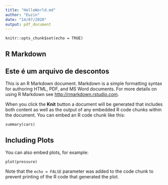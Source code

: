 ```yaml
---
title: "HelloWorld.md"
author: "Euzin"
date: "14/07/2020"
output: pdf_document
---
```


```{r setup, include=FALSE}
knitr::opts_chunk$set(echo = TRUE)
```

## R Markdown

## Este é um arquivo de descontos

This is an R Markdown document. Markdown is a simple formatting syntax for authoring HTML, PDF, and MS Word documents. For more details on using R Markdown see <http://rmarkdown.rstudio.com>.

When you click the **Knit** button a document will be generated that includes both content as well as the output of any embedded R code chunks within the document. You can embed an R code chunk like this:

```{r cars}
summary(cars)
```

## Including Plots

You can also embed plots, for example:

```{r pressure, echo=FALSE}
plot(pressure)
```

Note that the `echo = FALSE` parameter was added to the code chunk to prevent printing of the R code that generated the plot.
